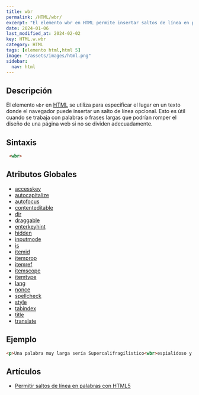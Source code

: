```yaml
---
title: wbr
permalink: /HTML/wbr/
excerpt: "El elemento wbr en HTML permite insertar saltos de línea en palabras largas en una página web."
date: 2024-01-06
last_modified_at: 2024-02-02
key: HTML.w.wbr
category: HTML
tags: [elemento html,html 5]
image: "/assets/images/html.png"
sidebar:
  nav: html
---
```


## Descripción


El elemento `wbr` en [HTML](https://www.manualweb.net/html/) se utiliza para especificar el lugar en un texto donde el navegador puede insertar un salto de línea opcional. Esto es útil cuando se trabaja con palabras o frases largas que podrían romper el diseño de una página web si no se dividen adecuadamente.


## Sintaxis


```html
 <wbr>
```


## Atributos Globales

- [accesskey](https://www.w3api.com/HTML/accesskey/)
- [autocapitalize](https://www.w3api.com/HTML/autocapitalize/)
- [autofocus](https://www.w3api.com/HTML/autofocus/)
- [contenteditable](https://www.w3api.com/HTML/contenteditable/)
- [dir](https://www.w3api.com/HTML/dir/)
- [draggable](https://www.w3api.com/HTML/draggable/)
- [enterkeyhint](https://www.w3api.com/HTML/enterkeyhint/)
- [hidden](https://www.w3api.com/HTML/hidden/)
- [inputmode](https://www.w3api.com/HTML/inputmode/)
- [is](https://www.w3api.com/HTML/is/)
- [itemid](https://www.w3api.com/HTML/itemid/)
- [itemprop](https://www.w3api.com/HTML/itemprop/)
- [itemref](https://www.w3api.com/HTML/itemref/)
- [itemscope](https://www.w3api.com/HTML/itemscope/)
- [itemtype](https://www.w3api.com/HTML/itemtype/)
- [lang](https://www.w3api.com/HTML/lang/)
- [nonce](https://www.w3api.com/HTML/nonce/)
- [spellcheck](https://www.w3api.com/HTML/spellcheck/)
- [style](https://www.w3api.com/HTML/style/)
- [tabindex](https://www.w3api.com/HTML/tabindex/)
- [title](https://www.w3api.com/HTML/title/)
- [translate](https://www.w3api.com/HTML/translate/)

## Ejemplo


```html
<p>Una palabra muy larga sería Supercalifragilistico<wbr>espialidoso y el elemento wbr nos permote el poder dividirla en un salto de línea.</p>
```


## Artículos

- [Permitir saltos de línea en palabras con HTML5](http://lineadecodigo.com/html5/permitir-saltos-de-linea-en-palabras-con-html5/)
